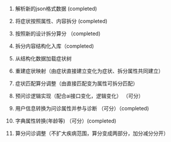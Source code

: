 1. 解析新的json格式数据  (completed)

2. 将症状按照属性、内容拆分 (completed)

3. 按照新的设计拆分算分 （completed)

5. 拆分内容结构化入库（completed)

5. 从结构化数据加载症状树

6. 重建症状映射（由症状直接建立变化为症状、拆分属性共同建立）

7. 症状匹配算分调整（由直接匹配变为属性可拆分匹配） 

8. 预问诊逻辑实现（配合ai接口变化，逻辑变化） （可分）

9. 用户信息转换为问诊属性并参与诊断 （可分）（completed)

10. 字典属性转换(年龄等) （可分）(completed)

11. 算分问诊调整（不扩大疾病范围，算分变成两部分，加分减分分开）

